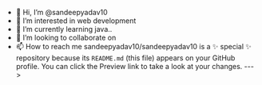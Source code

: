 - 👋 Hi, I’m @sandeepyadav10
- 👀 I’m interested in web development
- 🌱 I’m currently learning java..
- 💞️ I’m looking to collaborate on 
- 📫 How to reach me 
sandeepyadav10/sandeepyadav10 is a ✨ special ✨ repository because its `README.md` (this file) appears on your GitHub profile.
You can click the Preview link to take a look at your changes.
--->
